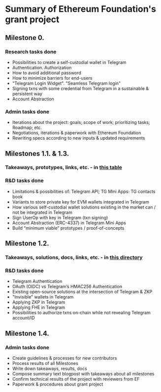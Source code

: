 # Summary of Ethereum Foundation's grant project 

## Milestone 0. 
### Research tasks done 
- Possibilities to create a self-custodial wallet in Telegram
- Authentication. Authorization
- How to avoid additional password 
- How to minimize barriers for end-users
- "Telegram Login Widget". "Seamless Telegram login"
- Signing txns with some credential from Telegram in a sustainable & persistent way
- Account Abstraction 
### Admin tasks done 
- Iterations about the project: goals; scope of work; prioritizing tasks; Roadmap; etc. 
- Negotiations, iterations & paperwork with Ethereum Foundation 
- Rewriting specs according to new inputs & updated requirements 

## Milestones 1.1. & 1.3. 
### Takeaways, prototypes, links, etc. - in [this table](/docs/overview.md) 
### R&D tasks done 
- Limitations & possibilities of: Telegram API; TG Mini Apps: TG contacts book
- Variants to store private key for EVM wallets integrated in Telegram
- How various self-custodial wallet solutions existing in the market can / not be integrated in Telegram 
- Sign UserOp with key in Telegram (txn signing) 
- Account Abstraction (ERC-4337) in Telegram Mini Apps 
- Build “minimum viable” prototypes / proof-of-concepts 

## Milestone 1.2.
### Takeaways, solutions, docs, links, etc. - in [this directory](/telegram-invisible-wallet/) 
### R&D tasks done
- Telegram Authentication
- OAuth (OIDC) vs Telegram’s HMAC256 Authentication 
- Existing open-source solutions at the intersection of Telegram & ZKP
- "Invisible" wallets in Telegram
- Applying ZKP in Telegram 
- Applying FHE in Telegram 
- Possibilities to authorize txns on-chain while not revealing Telegram account/ID

## Milestone 1.4. 
### Admin tasks done
- Create guidelines & processes for new contributors
- Process results of all Milestones 
- Write down takeaways, results, docs 
- Compose summary text blogpost with takeaways about all milestones
- Confirm technical results of the project with reviewers from EF
- Paperwork & procedures about grant project 




